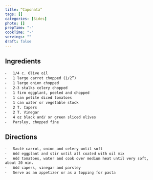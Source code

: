 ```yaml
---
title: “Caponata”
tags: []
categories: [Sides]
photo: []
prepTime: "-"
cookTime: "-"
servings: ""
draft: false
---
```

## Ingredients

	⁃	1/4 c. Olive oil
	⁃	1 large carrot chopped (1/2”)
	⁃	1 large onion chopped
	⁃	2-3 stalks celery chopped 
	⁃	1 firm eggplant, peeled and chopped
	⁃	1 can petite diced tomatoes
	⁃	1 can water or vegetable stock
	⁃	2 T. Capers
	⁃	2 T. Vinegar
	⁃	4 oz black and/ or green sliced olives
	⁃	Parsley, chopped fine


## Directions

	⁃	Sauté carrot, onion and celery until soft
	⁃	Add eggplant and stir until all coated with oil mix
	⁃	Add tomatoes, water and cook over medium heat until very soft, about 20 min.
	⁃	Add capers, vinegar and parsley
	⁃	Serve as an appetizer or as a topping for pasta